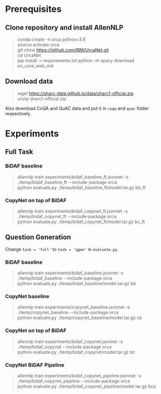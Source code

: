# Prerequisites

## Clone repository and install AllenNLP

> conda create -n orca python=3.6  
> source activate orca  
> git clone https://github.com/IBM/UrcaNet.git   
> cd UrcaNet  
> pip install -r requirements.txt
> python -m spacy download en_core_web_md

## Download data
> wget https://sharc-data.github.io/data/sharc1-official.zip     
> unzip sharc1-official.zip

Also download CoQA and QuAC data and put it in `coqa` and `quac` folder respectively.

# Experiments

## Full Task

### BiDAF baseline

> allennlp train experiments/bidaf_baseline_ft.jsonnet -s ./temp/bidaf_baseline_ft --include-package orca    
> python evaluate.py ./temp/bidaf_baseline_ft/model.tar.gz bb_ft

### CopyNet on top of BiDAF

> allennlp train experiments/bidaf_copynet_ft.jsonnet -s ./temp/bidaf_copynet_ft --include-package orca    
> python evaluate.py ./temp/bidaf_copynet_ft/model.tar.gz bc_ft

## Question Generation

Change `task = 'full'` to `task = 'qgen'` in `evaluate.py`.

### BiDAF baseline

> allennlp train experiments/bidaf_baseline.jsonnet -s ./temp/bidaf_baseline --include-package orca    
> python evaluate.py ./temp/bidaf_baseline/model.tar.gz bb

### CopyNet baseline

> allennlp train experiments/copynet_baseline.jsonnet -s ./temp/copynet_baseline --include-package orca    
> python evaluate.py ./temp/copynet_baseline/model.tar.gz cb

### CopyNet on top of BiDAF

> allennlp train experiments/bidaf_copynet.jsonnet -s ./temp/bidaf_copynet --include-package orca    
> python evaluate.py ./temp/bidaf_copynet/model.tar.gz bc

### CopyNet BiDAF Pipeline

> allennlp train experiments/bidaf_copynet_pipeline.jsonnet -s ./temp/bidaf_copynet_pipeline --include-package orca    
> python evaluate.py ./temp/bidaf_copynet_pipeline/model.tar.gz bcp